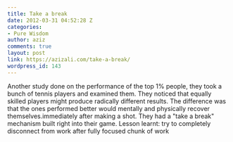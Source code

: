 ```yaml
---
title: Take a break
date: 2012-03-31 04:52:28 Z
categories:
- Pure Wisdom
author: aziz
comments: true
layout: post
link: https://azizali.com/take-a-break/
wordpress_id: 143
---
```


Another study done on the performance of the top 1% people, they took a bunch of tennis players and examined them.
They noticed that equally skilled players might produce radically different results. The difference was that the ones performed better would mentally and physically recover themselves.immediately after making a shot. They had a "take a break" mechanism built right into their game.
Lesson learnt: try to completely disconnect from work after fully focused chunk of work
